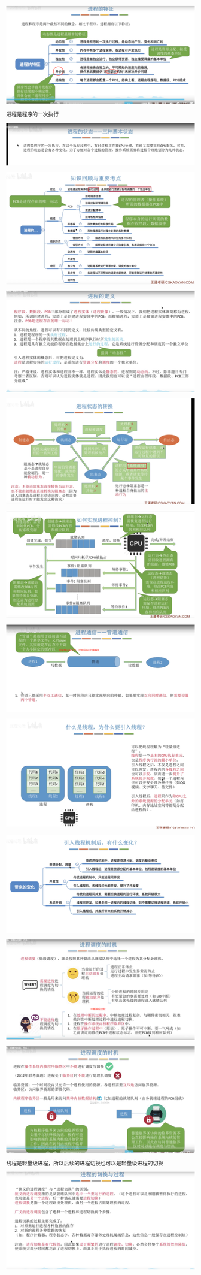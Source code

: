 ![image-20211225195845719](images/image-20211225195845719.png)





进程是程序的一次执行

![image-20211225200146281](images/image-20211225200146281.png)

![image-20211225200256275](images/image-20211225200256275.png)

![image-20211225200311161](images/image-20211225200311161.png)

![image-20211225201340678](images/image-20211225201340678.png)

![image-20211225201955168](images/image-20211225201955168.png)

![image-20211225204302275](images/image-20211225204302275.png)











![image-20211225205637572](images/image-20211225205637572.png)

![image-20211225205724544](images/image-20211225205724544.png)









![image-20211225213605314](images/image-20211225213605314.png)

![image-20211225214508081](images/image-20211225214508081.png)



线程是轻量级进程，所以后续的进程切换也可以是轻量级进程的切换 

![image-20211225215113781](images/image-20211225215113781.png)